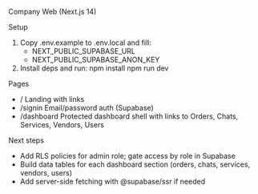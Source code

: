 Company Web (Next.js 14)

Setup
1) Copy .env.example to .env.local and fill:
   - NEXT_PUBLIC_SUPABASE_URL
   - NEXT_PUBLIC_SUPABASE_ANON_KEY
2) Install deps and run:
   npm install
   npm run dev

Pages
- /           Landing with links
- /signin     Email/password auth (Supabase)
- /dashboard  Protected dashboard shell with links to Orders, Chats, Services, Vendors, Users

Next steps
- Add RLS policies for admin role; gate access by role in Supabase
- Build data tables for each dashboard section (orders, chats, services, vendors, users)
- Add server-side fetching with @supabase/ssr if needed

